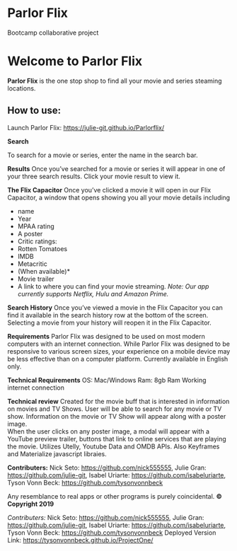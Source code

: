 # Parlor Flix
Bootcamp collaborative project

# Welcome to Parlor Flix

**Parlor Flix** is the one stop shop to find all your movie and series steaming locations. 

## How to use:

Launch Parlor Flix: https://julie-git.github.io/Parlorflix/

**Search**

To search for a movie or series, enter the name in the search bar. 

**Results**
Once you’ve searched for a movie or series it will appear in one of your three search results. 
Click your movie result to view it. 

**The Flix Capacitor**
Once you’ve clicked a movie it will open in our Flix Capacitor, a window that opens showing you all your movie details including
* name 
* Year
* MPAA rating 
* A poster 
* Critic ratings: 
* Rotten Tomatoes 
*  IMDB 
* Metacritic 
* (When available)*
* Movie trailer
* A link to where you can find your movie  streaming. 
*Note: Our app currently supports Netflix, Hulu and Amazon Prime.*

**Search History**
Once you’ve viewed a movie in the Flix Capacitor you can find it available in the search history row at the bottom of the screen. 
Selecting a movie from your history will reopen it in the Flix Capacitor.

**Requirements**
Parlor Flix was designed to be used on most modern computers with an internet connection. 
While Parlor Flix was designed to be responsive to various screen sizes, your experience on a mobile device may be less effective than on a computer platform. 
Currently available in English only. 

**Technical Requirements**
OS: Mac/Windows
Ram: 8gb Ram
Working internet connection 

**Technical review**
Created for the movie buff that is interested in information on movies and TV Shows.  User will be able to search for any movie or TV show.  Information on the movie or TV Show will appear along with a poster image.   
When the user clicks on any poster image, a modal will appear with a YouTube preview trailer,  buttons that link to online services  that are playing the movie.
Utilizes Utelly, Youtube Data and OMDB APIs. Also Keyframes and Materialize javascript libraies.

**Contributers:**
Nick Seto: https://github.com/nick555555, 
Julie Gran: https://github.com/julie-git, 
Isabel Uriarte: https://github.com/isabeluriarte, 
Tyson Vonn Beck: https://github.com/tysonvonnbeck
 

Any resemblance to real apps or other programs is purely coincidental. 
**©  Copyright 2019**


*Contributers:*
Nick Seto: https://github.com/nick555555, Julie Gran: https://github.com/julie-git, Isabel Uriarte: https://github.com/isabeluriarte, Tyson Vonn Beck: https://github.com/tysonvonnbeck
Deployed Version Link: https://tysonvonnbeck.github.io/ProjectOne/
